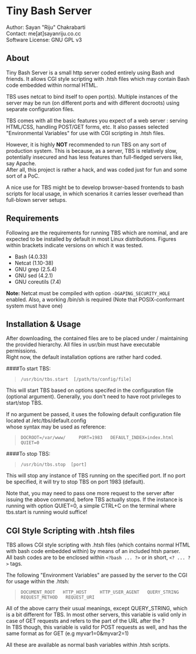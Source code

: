 Tiny Bash Server
=====================

Author: Sayan "Riju" Chakrabarti  
Contact: me[at]sayanriju.co.cc  
Software License: GNU GPL v3


About
--------
Tiny Bash Server is a small http server coded entirely using Bash and friends. It allows CGI style scripting
with .htsh files which may contain Bash code embedded within normal HTML.

TBS uses netcat to bind itself to open port(s). Multiple instances of the server may be run 
(on different ports and with different docroots) using separate configuration files.

TBS comes with all the basic features you expect of a web server : serving HTML/CSS, handling POST/GET forms, etc.
It also passes selected "Environmental Variables" for use with CGI scripting in .htsh files.  

However, it is highly **NOT** recommended to run TBS on any sort of production system. This is because, as a server,
TBS is relatively slow, potentially insecured and has less features than full-fledged servers like, say Apache.    
After all, this project is rather a hack, and was coded just for fun and some sort of a PoC.

A nice use for TBS might be to develop browser-based frontends to bash scripts for local usage, in which
scenarios it carries lesser overhead than full-blown server setups.


Requirements
--------------------

Following are the requirements for running TBS which are nominal, and are expected to be installed by default
 in most Linux distributions. Figures within brackets indicate versions on which it was tested.

* Bash (4.0.33)
* Netcat (1.10-38)
* GNU grep (2.5.4)
* GNU sed (4.2.1)
* GNU coreutils (7.4)


**Note:** Netcat must be compiled with option `-DGAPING_SECURITY_HOLE` enabled. Also, a working /bin/sh is required (Note that POSIX-conformant system must have 
one)


Installation & Usage
---------------------

After downloading, the contained files are to be placed under / maintaining the provided hierarchy. All files in usr/bin must have
executable permissions.  
Right now, the default installation options are rather hard coded.

####To start TBS:


>`/usr/bin/tbs.start  [/path/to/config/file]`

This will start TBS based on options specifed in the configuration file (optional argument). Generally, you don't need to have root privileges to start/stop TBS.

If no argument be passed, it uses the following default configuration file located at /etc/tbs/default.config   
whose syntax may be used as reference:

>`DOCROOT=/var/www/    
>PORT=1983  
>DEFAULT_INDEX=index.html  
>QUIET=0  `

####To stop TBS:

>`/usr/bin/tbs.stop  [port]`

This will stop any instance of TBS running on the specified port. If no port be specified,
it will try to stop TBS on port 1983 (default).

Note that, you may need to pass one more request to the server after issuing the above command, before TBS actually stops.
If the instance is running with option QUIET=0, a simple CTRL+C on the terminal where tbs.start is running would suffice!



CGI Style Scripting with .htsh files
------------------------------------

TBS allows CGI style scripting with .htsh files (which contains normal HTML with bash code embedded within) by
means of an included htsh parser.  
All bash codes are to be enclosed within `<?bash ... ?>` or in short, `<? ... ?>` tags. 

The following "Environment Variables" are passed by the server to the CGI for usage within the .htsh:

>`DOCUMENT_ROOT  
>HTTP_HOST    
>HTTP_USER_AGENT  
>QUERY_STRING  
>REQUEST_METHOD  
>REQUEST_URI`  

All of the above carry their usual meanings, except QUERY_STRING, which is a bit different for TBS.
In most other servers, this variable is valid only in case of GET requests and refers to the part of the URL after the ?  
In TBS though, this variable is valid for POST requests as well, and has the same format as for GET (e.g myvar1=0&myvar2=1)

All these are available as normal bash variables within .htsh scripts.  



